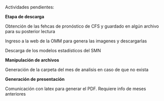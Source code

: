 Actividades pendientes:

**Etapa de descarga** 

Obtención de las fehcas de pronóstico de CFS y guardado en algún archivo
para su posterior lectura

Ingreso a la web de la OMM para genera las imagenes y descargarlas

Descarga de los modelos estadísticos del SMN

**Manipulación de archivos**

Generación de la carpeta del mes de analisis en caso de que no exista


**Generación de presentación**

Comunicación con latex para generar el PDF. Requiere info de meses anteriores
